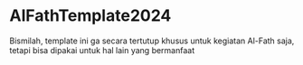# AlFathTemplate2024
Bismilah, template ini ga secara tertutup khusus untuk kegiatan Al-Fath saja, tetapi bisa dipakai untuk hal lain yang bermanfaat
